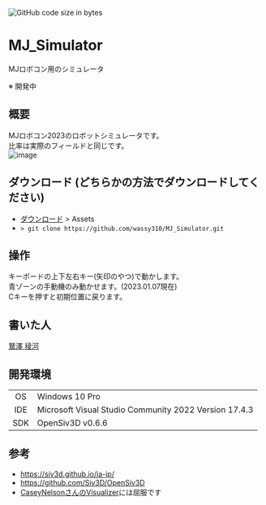 ![GitHub code size in bytes](https://img.shields.io/github/languages/code-size/wassy310/MJ_Simulator)
# MJ_Simulator
MJロボコン用のシミュレータ

※ 開発中

## 概要
MJロボコン2023のロボットシミュレータです。  
比率は実際のフィールドと同じです。  
![image](https://user-images.githubusercontent.com/74349349/211039488-cc811fe0-9f24-412f-a12c-04ae720155ce.png)

## ダウンロード (どちらかの方法でダウンロードしてください)
- [ダウンロード](https://github.com/wassy310/MJ_Simulator/releases) > Assets
- `> git clone https://github.com/wassy310/MJ_Simulator.git`

## 操作
キーボードの上下左右キー(矢印のやつ)で動かします。  
青ゾーンの手動機のみ動かせます。(2023.01.07現在)  
Cキーを押すと初期位置に戻ります。

## 書いた人
[鷲澤 稜河](https://github.com/wassy310)

## 開発環境
|     |                                                       |
| :-: | ----------------------------------------------------- |
| OS  | Windows 10 Pro                                        |
| IDE | Microsoft Visual Studio Community 2022 Version 17.4.3 |
| SDK | OpenSiv3D v0.6.6                                      |

## 参考
- https://siv3d.github.io/ja-jp/
- https://github.com/Siv3D/OpenSiv3D
- [CaseyNelsonさんのVisualizer](https://github.com/CaseyNelson314/Visualizer)には屈服です
